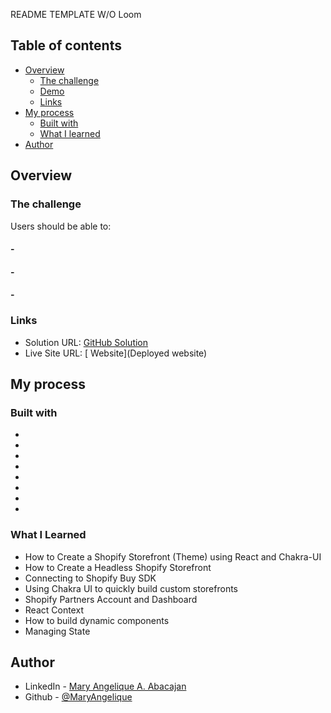 README TEMPLATE W/O Loom

## Table of contents

- [Overview](#overview)
  - [The challenge](#the-challenge)
  - [Demo](#project-demo)
  - [Links](#links)
- [My process](#my-process)
  - [Built with](#built-with)
  - [What I learned](#what-i-learned)
- [Author](#author)

## Overview

### The challenge

Users should be able to:

#### - 

#### - 

#### - 


### Links

- Solution URL: [ GitHub Solution](GitHub )
- Live Site URL: [ Website](Deployed website)

## My process

### Built with

- 
- 
- 
- 
- 
- 
- 
- 

### What I Learned
- How to Create a Shopify Storefront (Theme) using React and Chakra-UI
- How to Create a Headless Shopify Storefront
- Connecting to Shopify Buy SDK
- Using Chakra UI to quickly build custom storefronts
- Shopify Partners Account and Dashboard
- React Context
- How to build dynamic components
- Managing State


## Author

- LinkedIn - [Mary Angelique A. Abacajan](https://www.linkedin.com/in/mary-angelique-abacajan/)
- Github - [@MaryAngelique](https://www.github.com/MaryAngelique)
